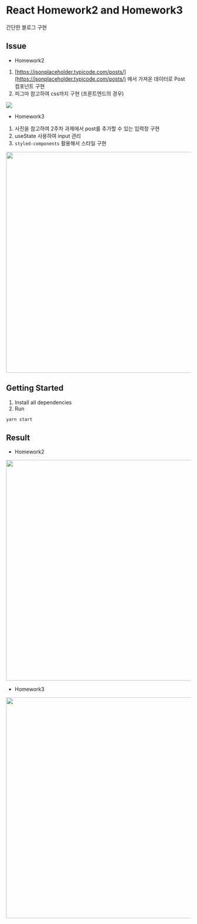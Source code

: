 # React Homework2 and Homework3
간단한 블로그 구현

## Issue
- Homework2
1. [https://jsonplaceholder.typicode.com/posts/](https://jsonplaceholder.typicode.com/posts/) 에서 가져온 데이터로 Post 컴포넌트 구현
2. 피그마 참고하여 css까지 구현 (프론트엔드의 경우)
<img src="https://user-images.githubusercontent.com/51810552/112816384-5177f700-90bc-11eb-8020-3c49b4fc5f06.PNG">

- Homework3
1. 사진을 참고하여 2주차 과제에서 post를 추가할 수 있는 입력창 구현
2. useState 사용하여 input 관리
3. `styled-components` 활용해서 스타일 구현
<img width="600px" src="https://user-images.githubusercontent.com/51810552/113563647-06715d00-9643-11eb-8fab-13e631e66f1e.PNG">

## Getting Started
1. Install all dependencies
2. Run

```bash
yarn start
```

## Result
- Homework2
<img width="600px" src="https://user-images.githubusercontent.com/51810552/112815370-33f65d80-90bb-11eb-84e8-3f75c50bb423.PNG">

- Homework3
<img width="600px" src="https://user-images.githubusercontent.com/51810552/113562981-f442ef00-9641-11eb-87e1-c26325e935b3.PNG">
